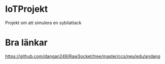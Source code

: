 # IoTProjekt
Projekt om att simulera en sybilattack

# Bra länkar
https://github.com/dangan249/RawSocket/tree/master/ccs/neu/edu/andang
